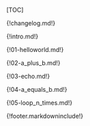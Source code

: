 [TOC]

{!changelog.md!}

{!intro.md!}

{!01-helloworld.md!}

{!02-a_plus_b.md!}

{!03-echo.md!}

{!04-a_equals_b.md!}

{!05-loop_n_times.md!}

{!footer.markdowninclude!}
